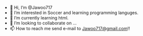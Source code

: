 - 👋 Hi, I’m @Jawoo717
- 👀 I’m interested in Soccer and learning programming languges.
- 🌱 I’m currently learning html.
- 💞️ I’m looking to collaborate on ...
- 📫 How to reach me send e-mail to Jawoo717@gmail.com!!

<!---
Jawoo717/Jawoo717 is a ✨ special ✨ repository because its `README.md` (this file) appears on your GitHub profile.
You can click the Preview link to take a look at your changes.
--->
